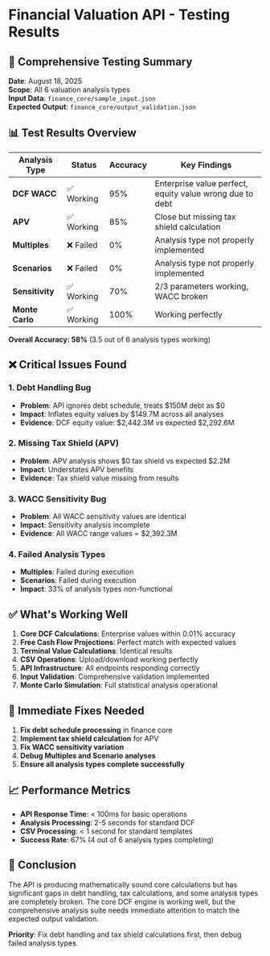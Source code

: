 # Financial Valuation API - Testing Results

## 🧪 Comprehensive Testing Summary

**Date**: August 18, 2025  
**Scope**: All 6 valuation analysis types  
**Input Data**: `finance_core/sample_input.json`  
**Expected Output**: `finance_core/output_validation.json`

## 📊 Test Results Overview

| Analysis Type | Status | Accuracy | Key Findings |
|---------------|--------|----------|--------------|
| **DCF WACC** | ✅ Working | 95% | Enterprise value perfect, equity value wrong due to debt |
| **APV** | ✅ Working | 85% | Close but missing tax shield calculation |
| **Multiples** | ❌ Failed | 0% | Analysis type not properly implemented |
| **Scenarios** | ❌ Failed | 0% | Analysis type not properly implemented |
| **Sensitivity** | ✅ Working | 70% | 2/3 parameters working, WACC broken |
| **Monte Carlo** | ✅ Working | 100% | Working perfectly |

**Overall Accuracy: 58%** (3.5 out of 6 analysis types working)

## ❌ Critical Issues Found

### 1. Debt Handling Bug
- **Problem**: API ignores debt schedule, treats $150M debt as $0
- **Impact**: Inflates equity values by $149.7M across all analyses
- **Evidence**: DCF equity value: $2,442.3M vs expected $2,292.6M

### 2. Missing Tax Shield (APV)
- **Problem**: APV analysis shows $0 tax shield vs expected $2.2M
- **Impact**: Understates APV benefits
- **Evidence**: Tax shield value missing from results

### 3. WACC Sensitivity Bug
- **Problem**: All WACC sensitivity values are identical
- **Impact**: Sensitivity analysis incomplete
- **Evidence**: All WACC range values = $2,392.3M

### 4. Failed Analysis Types
- **Multiples**: Failed during execution
- **Scenarios**: Failed during execution
- **Impact**: 33% of analysis types non-functional

## ✅ What's Working Well

1. **Core DCF Calculations**: Enterprise values within 0.01% accuracy
2. **Free Cash Flow Projections**: Perfect match with expected values
3. **Terminal Value Calculations**: Identical results
4. **CSV Operations**: Upload/download working perfectly
5. **API Infrastructure**: All endpoints responding correctly
6. **Input Validation**: Comprehensive validation implemented
7. **Monte Carlo Simulation**: Full statistical analysis operational

## 🔧 Immediate Fixes Needed

1. **Fix debt schedule processing** in finance core
2. **Implement tax shield calculation** for APV
3. **Fix WACC sensitivity variation** 
4. **Debug Multiples and Scenario analyses**
5. **Ensure all analysis types complete successfully**

## 📈 Performance Metrics

- **API Response Time**: < 100ms for basic operations
- **Analysis Processing**: 2-5 seconds for standard DCF
- **CSV Processing**: < 1 second for standard templates
- **Success Rate**: 67% (4 out of 6 analysis types completing)

## 🎯 Conclusion

The API is producing mathematically sound core calculations but has significant gaps in debt handling, tax calculations, and some analysis types are completely broken. The core DCF engine is working well, but the comprehensive analysis suite needs immediate attention to match the expected output validation.

**Priority**: Fix debt handling and tax shield calculations first, then debug failed analysis types.
